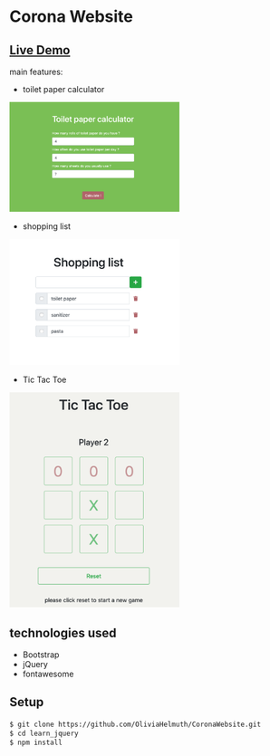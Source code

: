 # Corona Website

## <a href="https://oh-coronawebsite.netlify.app/index1.1" target="_blank">Live Demo</a>

main features:
* toilet paper calculator  
  
<img src="./pic/../pics/Screenshot%202020-07-08%20at%2017.25.28.png" width="300">

* shopping list  
  
<img src="./pic/../pics/Screenshot%202020-07-08%20at%2017.26.19.png" width="300">

* Tic Tac Toe  
  
<img src="./pic/../pics/Screenshot%202020-07-08%20at%2017.26.52.png" width="300">   

## technologies used 
* Bootstrap
* jQuery
* fontawesome

## Setup
``` shell
$ git clone https://github.com/OliviaHelmuth/CoronaWebsite.git
$ cd learn_jquery
$ npm install
```